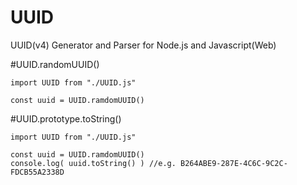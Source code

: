 # UUID
UUID(v4) Generator and Parser for Node.js and Javascript(Web)

#UUID.randomUUID()

```
import UUID from "./UUID.js"

const uuid = UUID.ramdomUUID()
```

#UUID.prototype.toString()
```
import UUID from "./UUID.js"

const uuid = UUID.ramdomUUID()
console.log( uuid.toString() ) //e.g. B264ABE9-287E-4C6C-9C2C-FDCB55A2338D
```
